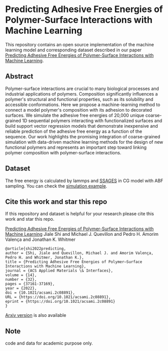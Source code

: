 # Predicting Adhesive Free Energies of Polymer-Surface Interactions with Machine Learning

This repository contains an open source implementation of the machine learning model and corresponding dataset described in our paper [Predicting Adhesive Free Energies of Polymer-Surface Interactions with Machine Learning](https://pubs.acs.org/doi/10.1021/acsami.2c08891).


## Abstract

Polymer-surface interactions are crucial to many biological processes and industrial applications of polymers. Composition significantly influences a polymer's structural and functional properties, such as its solubility and accessible conformations. Here we propose a machine-learning method to connect a model polymer's composition with its adhesion to decorated surfaces. We simulate the adhesive free energies of 20,000 unique coarse-grained 1D sequential polymers interacting with functionalized surfaces and build support vector regression models that demonstrate inexpensive and reliable prediction of the adhesive free energy as a function of the sequence. Our work highlights the promising integration of coarse-grained simulation with data-driven machine learning methods for the design of new functional polymers and represents an important step toward linking polymer composition with polymer-surface interactions.

## Dataset

The free energy is calculated by lammps and [SSAGES](https://ssagesproject.github.io/docs/) in CG model with ABF sampling. You can check the [simulation example](./PS1/example). 

## Cite this work and star this repo

If this repository and dataset is helpful for your research please cite this work and star this repo.

[Predicting Adhesive Free Energies of Polymer-Surface Interactions with Machine Learning](https://pubs.acs.org/doi/10.1021/acsami.2c08891)
Jiale Shi and Michael J. Quevillon and Pedro H. Amorim Valença and Jonathan K. Whitmer
```
@article{shi2022predicting,
author = {Shi, Jiale and Quevillon, Michael J. and Amorim Valença, Pedro H. and Whitmer, Jonathan K.},
title = {Predicting Adhesive Free Energies of Polymer–Surface Interactions with Machine Learning},
journal = {ACS Applied Materials \& Interfaces},
volume = {14},
number = {32},
pages = {37161-37169},
year = {2022},
doi = {10.1021/acsami.2c08891},
URL = {https://doi.org/10.1021/acsami.2c08891},
eprint = {https://doi.org/10.1021/acsami.2c08891}
}
```
[Arxiv version](https://arxiv.org/abs/2110.03041) is also available

## Note
code and data for academic purpose only.
